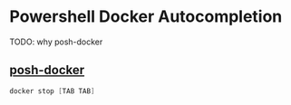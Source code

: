 # Powershell Docker Autocompletion

TODO: why posh-docker

## [posh-docker](https://github.com/samneirinck/posh-docker)

```powershell
docker stop [TAB TAB]
```
